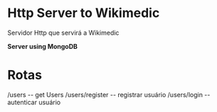# Http Server to Wikimedic

Servidor Http que servirá a Wikimedic

**Server using MongoDB**


# Rotas
/users -- get Users
/users/register -- registrar usuário
/users/login -- autenticar usuário
